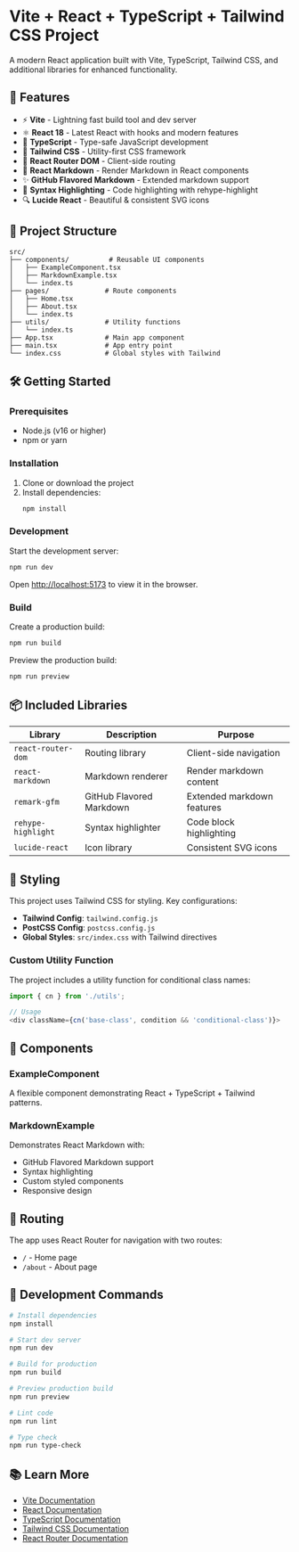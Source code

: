 # Vite + React + TypeScript + Tailwind CSS Project

A modern React application built with Vite, TypeScript, Tailwind CSS, and additional libraries for enhanced functionality.

## 🚀 Features

- ⚡ **Vite** - Lightning fast build tool and dev server
- ⚛️ **React 18** - Latest React with hooks and modern features
- 📘 **TypeScript** - Type-safe JavaScript development
- 🎨 **Tailwind CSS** - Utility-first CSS framework
- 🧭 **React Router DOM** - Client-side routing
- 📝 **React Markdown** - Render Markdown in React components
- ✨ **GitHub Flavored Markdown** - Extended markdown support
- 🎯 **Syntax Highlighting** - Code highlighting with rehype-highlight
- 🔍 **Lucide React** - Beautiful & consistent SVG icons

## 📁 Project Structure

```
src/
├── components/          # Reusable UI components
│   ├── ExampleComponent.tsx
│   ├── MarkdownExample.tsx
│   └── index.ts
├── pages/              # Route components
│   ├── Home.tsx
│   ├── About.tsx
│   └── index.ts
├── utils/              # Utility functions
│   └── index.ts
├── App.tsx             # Main app component
├── main.tsx            # App entry point
└── index.css           # Global styles with Tailwind
```

## 🛠️ Getting Started

### Prerequisites
- Node.js (v16 or higher)
- npm or yarn

### Installation

1. Clone or download the project
2. Install dependencies:
   ```bash
   npm install
   ```

### Development

Start the development server:
```bash
npm run dev
```

Open [http://localhost:5173](http://localhost:5173) to view it in the browser.

### Build

Create a production build:
```bash
npm run build
```

Preview the production build:
```bash
npm run preview
```

## 📦 Included Libraries

| Library | Description | Purpose |
|---------|-------------|---------|
| `react-router-dom` | Routing library | Client-side navigation |
| `react-markdown` | Markdown renderer | Render markdown content |
| `remark-gfm` | GitHub Flavored Markdown | Extended markdown features |
| `rehype-highlight` | Syntax highlighter | Code block highlighting |
| `lucide-react` | Icon library | Consistent SVG icons |

## 🎨 Styling

This project uses Tailwind CSS for styling. Key configurations:

- **Tailwind Config**: `tailwind.config.js`
- **PostCSS Config**: `postcss.config.js`
- **Global Styles**: `src/index.css` with Tailwind directives

### Custom Utility Function

The project includes a utility function for conditional class names:

```typescript
import { cn } from './utils';

// Usage
<div className={cn('base-class', condition && 'conditional-class')}>
```

## 📝 Components

### ExampleComponent
A flexible component demonstrating React + TypeScript + Tailwind patterns.

### MarkdownExample
Demonstrates React Markdown with:
- GitHub Flavored Markdown support
- Syntax highlighting
- Custom styled components
- Responsive design

## 🧭 Routing

The app uses React Router for navigation with two routes:
- `/` - Home page
- `/about` - About page

## 🔧 Development Commands

```bash
# Install dependencies
npm install

# Start dev server
npm run dev

# Build for production
npm run build

# Preview production build
npm run preview

# Lint code
npm run lint

# Type check
npm run type-check
```

## 📚 Learn More

- [Vite Documentation](https://vitejs.dev/)
- [React Documentation](https://reactjs.org/)
- [TypeScript Documentation](https://www.typescriptlang.org/)
- [Tailwind CSS Documentation](https://tailwindcss.com/)
- [React Router Documentation](https://reactrouter.com/)
